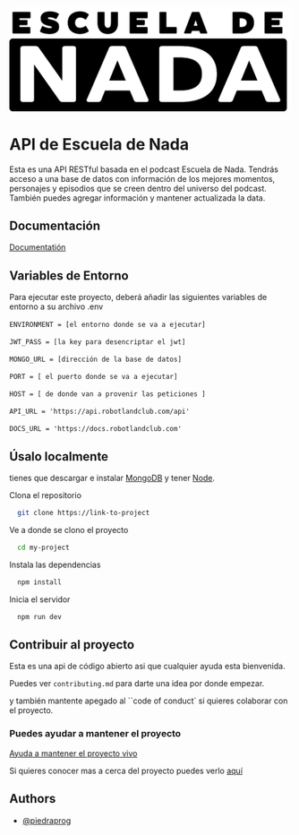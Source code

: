 
![Logo](./img/icon.png)


# API de Escuela de Nada 

Esta es una API RESTful basada en el podcast Escuela de Nada. 
Tendrás acceso a una base de datos con información de los mejores momentos, personajes y episodios que 
se creen dentro del universo del podcast. También puedes agregar información y mantener actualizada la data. 




## Documentación

[Documentatión](https://docs.robotlandclub.com/docs)


## Variables de Entorno

Para ejecutar este proyecto, deberá añadir las siguientes variables de entorno a su archivo .env

` ENVIRONMENT = [el entorno donde se va a ejecutar] `

` JWT_PASS = [la key para desencriptar el jwt] `

` MONGO_URL = [dirección de la base de datos] `

` PORT = [ el puerto donde se va a ejecutar] `

` HOST = [ de donde van a provenir las peticiones ] `

` API_URL = 'https://api.robotlandclub.com/api' `

` DOCS_URL = 'https://docs.robotlandclub.com' `



## Úsalo localmente
tienes que descargar e instalar [MongoDB](https://www.mongodb.com) y tener [Node](https://nodejs.org/es/).


Clona el repositorio

```bash
  git clone https://link-to-project
```

Ve a donde se clono el proyecto

```bash
  cd my-project
```

Instala las dependencias

```bash
  npm install
```

Inicia el servidor

```bash
  npm run dev
```




## Contribuir al proyecto

Esta es una api de código abierto asi que cualquier ayuda esta bienvenida.

Puedes ver `contributing.md` para darte una idea por donde empezar.

y también mantente apegado al ``code of conduct` si quieres colaborar con el proyecto.

### Puedes ayudar a mantener el proyecto 

[Ayuda a mantener el proyecto vivo](https://docs.robotlandclub.com/support)

Si quieres conocer mas a cerca del proyecto puedes verlo [aquí](https://docs.robotlandclub.com/about)

## Authors

- [@piedraprog](https://www.github.com/octokatherine)


